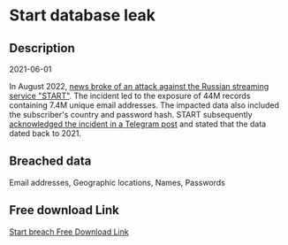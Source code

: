 # Start database leak

## Description

2021-06-01

In August 2022, <a href="https://meduza.io/news/2022/08/28/v-set-popali-dannye-44-millionov-polzovateley-onlayn-kinoteatra-start" target="_blank" rel="noopener">news broke of an attack against the Russian streaming service &quot;START&quot;</a>. The incident led to the exposure of 44M records containing 7.4M unique email addresses. The impacted data also included the subscriber's country and password hash. START subsequently <a href="https://t.me/start_shows/1181" target="_blank" rel="noopener">acknowledged the incident in a Telegram post</a> and stated that the data dated back to 2021.

## Breached data

Email addresses, Geographic locations, Names, Passwords

## Free download Link

[Start breach Free Download Link](https://link-to.net/1229997/888.3860106134194/dynamic/?r=aHR0cHM6Ly93d3cubWVkaWFmaXJlLmNvbS92aWV3L1FPa1E1Z2ZrWVJVRzdFWi9zdGFydC5maWxtL2ZpbGU=)
